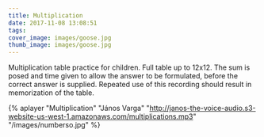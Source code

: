 ```yaml
---
title: Multiplication
date: 2017-11-08 13:08:51
tags:
cover_image: images/goose.jpg
thumb_image: images/goose.jpg
---
```


Multiplication table practice for children. Full table up to 12x12. The sum is posed and time given to allow the answer to be formulated, before the correct answer is supplied. Repeated use of this recording should result in memorization of the table. 

{% aplayer "Multiplication" "János Varga" "http://janos-the-voice-audio.s3-website-us-west-1.amazonaws.com/multiplications.mp3" "/images/numberso.jpg"  %}
